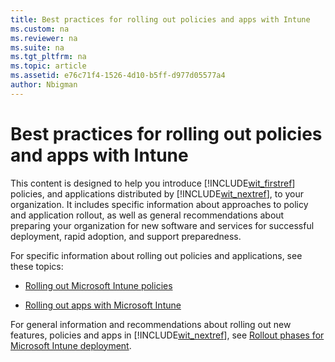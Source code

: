 ```yaml
---
title: Best practices for rolling out policies and apps with Intune
ms.custom: na
ms.reviewer: na
ms.suite: na
ms.tgt_pltfrm: na
ms.topic: article
ms.assetid: e76c71f4-1526-4d10-b5ff-d977d05577a4
author: Nbigman
---
```

# Best practices for rolling out policies and apps with Intune
This content is designed to help you introduce [!INCLUDE[wit_firstref](/includes/wit_firstref_md.md)] policies, and applications distributed by [!INCLUDE[wit_nextref](/includes/wit_nextref_md.md)], to your organization. It includes specific information about approaches to policy and application rollout, as well as general recommendations about preparing your organization for new software and services for successful deployment,  rapid adoption, and support preparedness.

For specific information about rolling out policies and applications, see these topics:

-   [Rolling out Microsoft Intune policies](rolling-out-microsoft-intune-policies.md)

-   [Rolling out apps with Microsoft Intune](rolling-out-apps-with-microsoft-intune.md)

For general information and recommendations about rolling out new features, policies and apps in [!INCLUDE[wit_nextref](/includes/wit_nextref_md.md)], see [Rollout phases for Microsoft Intune deployment](rollout-phases-for-microsoft-intune-deployment.md).

